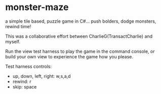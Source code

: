 monster-maze
====
a simple tile based, puzzle game in C#... push bolders, dodge monsters, rewind time!

This was a collaborative effort between CharlieG(TransactCharlie) and myself.

Run the view test harness to play the game in the command console, or build your own view to experience the game how you please.

Test harness controls:

* up, down, left, right: w,s,a,d 
* rewind: r
* skip: space
